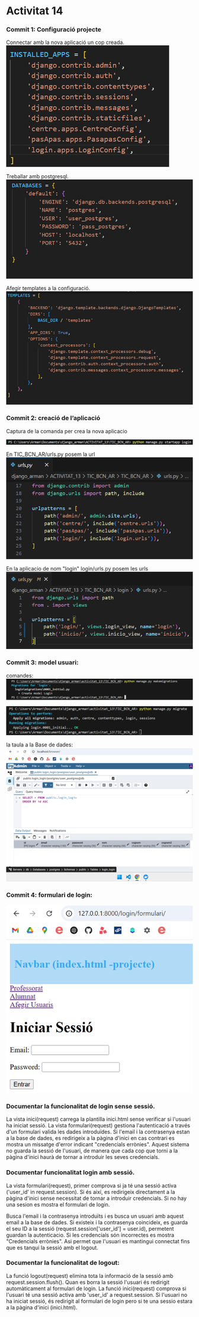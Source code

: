 # Activitat 14 

### Commit 1: Configuració  projecte

Connectar amb la nova aplicació un cop creada.
![alt text](/TIC_BCN_AR/login/captures/image.png)

Treballar amb postgresql.
![alt text](/TIC_BCN_AR/login/captures/image-1.png)

Afegir  templates a la configuració.
![alt text](/TIC_BCN_AR/login/captures/image-2.png)

### Commit 2: creació de l’aplicació

Captura de la comanda per crea la nova aplicacio

![alt text](/TIC_BCN_AR/login/captures/image-22.png)

En TIC_BCN_AR/urls.py posem la url 
![alt text](/TIC_BCN_AR/login/captures/image1.png)

En la aplicacio de nom "login" login/urls.py posem les urls
![alt text](/TIC_BCN_AR/login/captures/image-11.png)

### Commit 3: model usuari:

comandes:
![alt text](/TIC_BCN_AR/login/captures/image111.png)

![alt text](/TIC_BCN_AR/login/captures/image-111.png)

la taula a la Base de dades:
![alt text](/TIC_BCN_AR/login/captures/image-222.png)

### Commit 4: formulari de login:

![alt text](/TIC_BCN_AR/login/captures/image123.png)

### Documentar la funcionalitat de login sense sessió.
La vista inici(request) carrega la plantilla inici.html sense verificar si l'usuari ha iniciat sessió. La vista formulari(request) gestiona l'autenticació a través d'un formulari valida les dades introduïdes. Si l'email i la contrasenya estan a la base de dades, es redirigeix a la pàgina d'inici en cas contrari es mostra un missatge d'error indicant "credencials errònies". Aquest sistema no guarda la sessió de l'usuari, de manera que cada cop que torni a la pàgina d'inici haurà de tornar a introduir les seves credencials.

### Documentar funcionalitat login amb sessió.
La vista formulari(request), primer  comprova si ja té una sessió activa ('user_id' in request.session). Si és així, es redirigeix directament a la pàgina d'inici sense necessitat de tornar a introduir credencials. Si no hay una sesion es mostra el formulari de login.

Busca l'email i la contrasenya introduïts i es busca un usuari amb aquest email a la base de dades. Si existeix i la contrasenya coincideix, es guarda el seu ID a la sessió (request.session['user_id'] = user.id), permetent guardan la autenticacio. Si les credencials són incorrectes es mostra "Credencials errònies". Asi permet que l'usuari es mantingui connectat fins que es tanqui la sessió amb el logout.

### Documentar la funcionalitat de logout:
La funció logout(request) elimina tota la informació de la sessió amb request.session.flush(). Quan es borra  la sessió l'usuari és redirigit automàticament al formulari de login. La funció inici(request) comprova si l'usuari té una sessió activa amb 'user_id' a request.session. Si l'usuari no ha iniciat sessió, és redirigit al formulari de login pero si te una sessio estara a la pàgina d'inici (inici.html).
